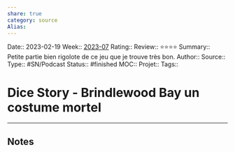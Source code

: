 ```yaml
---
share: true 
category: source
Alias:
---
```

Date:: 2023-02-19
Week:: [2023-07](../week/2023-07.md)
Rating::
Review:: ⭐⭐⭐⭐
Summary:: Petite partie bien rigolote de ce jeu que je trouve très bon.
Author::
Source:: 
Type:: #SN/Podcast 
Status:: #finished 
MOC::
Projet:: 
Tags:: 

# Dice Story - Brindlewood Bay un costume mortel


***

## Notes
